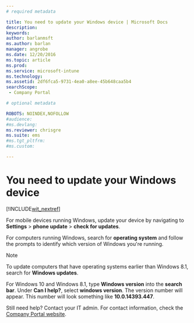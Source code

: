 ```yaml
---
# required metadata

title: You need to update your Windows device | Microsoft Docs
description:
keywords:
author: barlanmsftms.author: barlan
manager: angrobe
ms.date: 12/20/2016
ms.topic: article
ms.prod:
ms.service: microsoft-intune
ms.technology:
ms.assetid: 2df6fca5-9731-4ea0-a8ee-45b648caa5b4searchScope: - Company Portal

# optional metadata

ROBOTS: NOINDEX,NOFOLLOW
#audience:
#ms.devlang:
ms.reviewer: chrisgre
ms.suite: ems
#ms.tgt_pltfrm:
#ms.custom:

---
```


# You need to update your Windows device

[!INCLUDE[wit_nextref](../includes/end-user-os-update-guidance.md)]

For mobile devices running Windows, update your device by navigating to **Settings** > **phone update** > **check for updates**.

For computers running Windows, search for **operating system** and follow the prompts to identify which version of Windows you're running.

> [!Note]
> To update computers that have operating systems earlier than Windows 8.1, search for **Windows updates**.

For Windows 10 and Windows 8.1, type __Windows version__ into the __search bar__. Under __Can I help?__, select __windows version__. The version number will appear. This number will look something like __10.0.14393.447__.

Still need help? Contact your IT admin. For contact information, check the [Company Portal website](http://portal.manage.microsoft.com).
